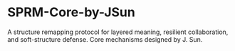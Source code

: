 # SPRM-Core-by-JSun
A structure remapping protocol for layered meaning, resilient collaboration, and soft-structure defense. Core mechanisms designed by J. Sun.
